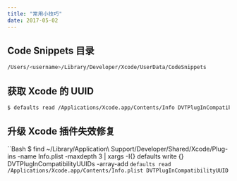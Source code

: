 ```yaml
---
title: "常用小技巧"
date: 2017-05-02
---
```


## Code Snippets 目录

```bash
/Users/<username>/Library/Developer/Xcode/UserData/CodeSnippets
```

## 获取 Xcode 的 UUID

```bash
$ defaults read /Applications/Xcode.app/Contents/Info DVTPlugInCompatibilityUUID
```

## 升级 Xcode 插件失效修复

``Bash
$ find ~/Library/Application\ Support/Developer/Shared/Xcode/Plug-ins -name Info.plist -maxdepth 3 | xargs -I{} defaults write {} DVTPlugInCompatibilityUUIDs -array-add `defaults read /Applications/Xcode.app/Contents/Info.plist DVTPlugInCompatibilityUUID`
```
